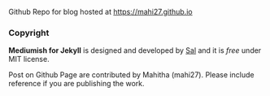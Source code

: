 Github Repo for blog hosted at https://mahi27.github.io

### Copyright

**Mediumish for Jekyll** is designed and developed by [Sal](https://www.wowthemes.net) and it is *free* under MIT license. 

Post on Github Page are contributed by Mahitha (mahi27). Please include reference if you are publishing the work.

